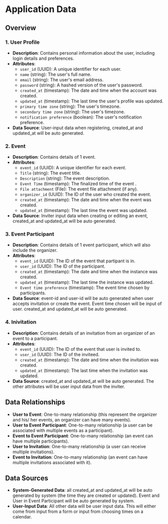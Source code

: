
# Application Data 

##  Overview

### 1. User Profile

- **Description**: Contains personal information about the user, including login details and preferences.
- **Attributes**:
  - `user_id` (UUID): A unique identifier for each user.
  - `name` (string): The user's full name.
  - `email` (string): The user's email address.
  - `password` (string): A hashed version of the user's password.
  - `created_at` (timestamp): The date and time when the account was created.
  - `updated_at` (timestamp): The last time the user's profile was updated.
  - `primary time zone` (string): The user's timezone.
  - `secondary time zone` (string): The user's timezone.
  - `notification preference` (boolean): The user's notification preference.
- **Data Source**: User-input data when registering, created_at and updated_at will be auto generated.

### 2. Event
- **Description**: Contains details of 1 event.
- **Attributes**:
  - `event_id` (UUID): A unique identifier for each event.
  - `Title` (string): The event title.
  - `Description` (string): The event description.
  - `Event Time` (timestamp): The finalized time of the event .
  - `File attachment` (File): The event file attachment (if any).
  - `organizer_id` (UUID): The ID of the user who created the event.
  - `created_at` (timestamp): The date and time when the event was created.
  - `updated_at` (timestamp): The last time the event was updated.
- **Data Source**: Inviter input data when creating or editing an event, created_at and updated_at will be auto generated.

### 3. Event Participant
- **Description**: Contains details of 1 event participant, which will also include the organizer.
- **Attributes**:
  - `event_id` (UUID): The ID of the event that partipant is in.
  - `user_id` (UUID): The ID of the participant.
  - `created_at` (timestamp): The date and time when the instance was created.
  - `updated_at` (timestamp): The last time the instance was updated.
  - `Event time preference` (timestamp): The event time chosen by participants.
- **Data Source**: event-id and user-id will be auto generated when user accepts invitation or create the event. Event time chosen will be input of user. created_at and updated_at will be auto generated.

### 4. Inivitation
- **Description**: Contains details of an invitation from an organizer of an event to a participant. 
- **Attributes**:
  - `event_id` (UUID): The ID of the event that user is invited to.
  - `user_id` (UUID): The ID of the inviteed.
  - `created_at` (timestamp): The date and time when the invitation was created.
  - `updated_at` (timestamp): The last time when the invitation was updated.
- **Data Source**: created_at and updated_at will be auto generated. The other attributes will be user input data from the inviter.

## Data Relationships

- **User to Event**: One-to-many relationship (this represent the organizer and his/ her events, an organizer can have many events).
- **User to Event Participant**: One-to-many relationship (a user can be associated with multiple events as a participant).
- **Event to Event Participant**: One-to-many relationship (an event can have multiple participants).
- **User to Invitation**: One-to-many relationship (a user can receive multiple invitations).
- **Event to Invitation**: One-to-many relationship (an event can have multiple invitations associated with it).

## Data Sources
- **System-Generated Data**: all created_at and updated_at will be auto generated by system (the time they are created or updated). Event and User in Event Participant will be auto generated by system.
- **User-Input Data**: All other data will be user input data. This will either come from input from a form or input from choosing times on a calendar.